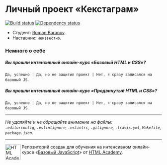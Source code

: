 # Личный проект «Кекстаграм»

[![Build status][travis-image]][travis-url]
[![Dependency status][dependency-image]][dependency-url]

* Студент: [Roman Baranov](https://htmlacademy.ru/profile/id72412).
* Наставник: `Неизвестно`.

### Немного о себе

##### Вы прошли интенсивный онлайн-курс «Базовый HTML и CSS»?
`Да, успешно | Да, но не защитил проект | Нет, я сразу записался на базовый JS`.

##### Вы прошли интенсивный онлайн-курс «Продвинутый HTML и CSS»?
`Да, успешно | Да, но не защитил проект | Нет, я сразу записался на базовый JS`.

---

_Не удаляйте и не обращайте внимание на файлы:_<br>
_`.editorconfig`, `.eslintignore`, `.eslintrc`, `.gitignore`, `.travis.yml`, `Makefile`, `package.json`._

---

<a href="https://htmlacademy.ru/js_intensive"><img align="left" width="50" height="50" title="HTML Academy" src="https://up.htmlacademy.ru/static/img/intensive/javascript/logo-for-github.svg"></a>

Репозиторий создан для обучения на интенсивном онлайн-курсе «[Базовый JavaScript](https://htmlacademy.ru/js_intensive)» от [HTML Academy](https://htmlacademy.ru).

[travis-image]: https://travis-ci.org/htmlacademy-javascript/72412-kekstagram.svg?branch=master
[travis-url]: https://travis-ci.org/htmlacademy-javascript/72412-kekstagram
[dependency-image]: https://david-dm.org/htmlacademy-javascript/72412-kekstagram.svg?style=flat-square
[dependency-url]: https://david-dm.org/htmlacademy-javascript/72412-kekstagram
